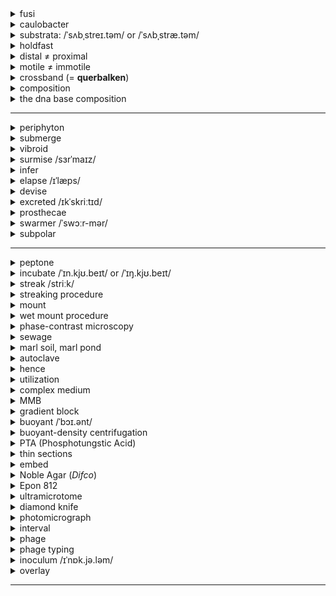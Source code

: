 <details>
  <summary>fusi</summary>
  <ul>
    <li>spindle</li>
  </ul>
</details>

<details>
  <summary>caulobacter</summary>
  <ul>
    <li>caulo: stalk, stem (<i>cauliflower</i> (<i>caulis</i>: stem))</li>
    <li>bacter: small rod, bacterium</li>
    <li>This bacterium is often used in microbiology and evolutionary studies due to its asymmetric cell division and adaptability to low-nutrient environments.</li>
  </ul>
</details>

<details>
  <summary>substrata: /ˈsʌbˌstreɪ.təm/ or /ˈsʌbˌstræ.təm/</summary>
  <ul>
    <li>sub: under</li>
    <li>strata: something spread out underneath</li>
    <li>In microbiology, substrata play a crucial role in the study of adhesion, biofilm formation, and bacterial colonization.</li>
    <li>Yes, substrata can refer to both a <b>substance</b> and a <b>layer</b>, depending on the context.</li>
  </ul>
</details>

<details>
  <summary>holdfast</summary>
  <ul>
    <li>firmly fixed grip</li>
    <li>In microbiology, a <b>holdfast</b> is a specialized adhesive structure (organelle-like part) found at the distal tip of the stalk or prostheca of bacteria like <i>Caulobacter</i> and <i>Prosthecobacter fusiformis</i>. It enables the bacteria to attach to various substrata, aiding in colonization and survival in nutrient-poor environments.</li>
    <li>To colonize solid substrates, bacteria often deploy dedicated adhesins that facilitate attachment to surfaces. <i>Caulobacter crescentus</i> initiates surface colonization by secreting a <b>carbohydrate-based adhesin</b> called the holdfast.</li>
  </ul>
</details>

<details>
  <summary>distal ≠ proximal</summary>
  <ul>
    <li>dis: apart</li>
    <li>stare: stand</li>
    <li>In the context of microbiology, the term <b>distal</b> refers to the part of a structure that is farthest from the main body or point of attachment. For example, in <i>Prosthecobacter fusiformis</i>, the <b>holdfast</b> is located at the <b>distal tip</b> of the prostheca.</li>
    <li>In contrast, <b>proximal</b> refers to a location closer to the point of origin or attachment.</li>
  </ul>
</details>

<details>
  <summary>motile ≠ immotile</summary>
  <ul>
    <li>movere: to move</li>
    <li>capable of movement</li>
    <li>In microbiology, motile organisms can propel themselves through liquid environments. For example, some species of <i>Caulobacter</i> produce <b>motile</b> daughter cells (called swarmers) that swim using a flagellum before they settle and form a stalk.</li>
  </ul>
</details>

<details>
  <summary>crossband (= <b>querbalken</b>)</summary>
  <ul>
    <li>cross: transverse</li>
    <li>band: strip</li>
    <li><b>Crossbands</b> are transverse structures or rings found within the stalks (prosthecae) of bacteria in the genus <i>Caulobacter</i> and <i>Asticcacaulis</i>. These bands provide structural reinforcement and are characteristic of certain genera.</li>
    <li>In contrast, <i>Prosthecobacter fusiformis</i> lacks these crossband structures, which helps distinguish it from other caulobacter-like bacteria.</li>
  </ul>
  <img src="https://github.com/user-attachments/assets/6a861a6b-c702-40e3-9f1d-a55c41560423" alt="Crossband Structure" width="500">
</details>

<details>
  <summary>composition</summary>
  <ul>
    <li>com: together</li>
    <li>ponere: to place</li>
  </ul>
</details>

<details>
  <summary>the dna base composition</summary>
  <ul>
    <li><b>G+C content</b>.</li>
  </ul>
</details>

---

<details>
  <summary>periphyton</summary>
  <ul>
    <li>peri: around</li>
    <li>phyton: plant</li>
    <li>Essentially means "plants that grow around or attached to surfaces."</li>
    <li>A complex mixture of algae, cyanobacteria, heterotrophic microbes, and detritus that is attached to submerged surfaces in most aquatic ecosystems. These communities play a critical role in the primary production and nutrient cycling of water bodies.</li>
  </ul>
</details>

<details>
  <summary>submerge</summary>
  <ul>
    <li>sub: under</li>
    <li>merge: to plunge, dip, sink</li>
    <li>In microbiology, <b>submerge</b> might refer to immersing bacterial cultures, substrates, or samples in liquid media for growth, testing, or observation.</li>
    <li><b>Persian:</b> غوطه‌ور کردن (Ghoṭe-var kardan)</li>
    <li><b>Turkish:</b> Daldırmak / Suya batırmak</li>
    <li><b>Norwegian:</b> Senke / Dykke ned</li>
    <li><b>German:</b> Untertauchen</li>
  </ul>
</details>

<details>
  <summary>vibroid</summary>
  <ul>
    <li>vibrio: to vibrate or quiver</li>
    <li>oid: resembling</li>
    <li>So it means it looks like a bacteria with a curved flagellum.</li>
    <li><b>Vibroid</b> is an adjective used to describe something that is curved or comma-shaped, often applied in microbiology to refer to bacteria that resemble the genus <i>Vibrio</i>. These bacteria are typically rod-shaped with a slight curve, resembling a comma.</li>
  </ul>
</details>

<details>
  <summary>surmise /sɜrˈmaɪz/</summary>
  <ul>
    <li>To infer or guess something without definite evidence.</li>
    <li><b>Persian:</b> حدس زده (Hads zadeh)</li>
    <li><b>Turkish:</b> Tahmin etti</li>
    <li><b>Norwegian:</b> Antatt</li>
    <li><b>German:</b> Vermutet</li>
  </ul>
</details>

<details>
  <summary>infer</summary>
  <ul>
    <li>To deduce or conclude information from evidence and reasoning rather than from explicit statements.</li>
    <li><b>Persian:</b> استنباط کردن (Estenbat kardan)</li>
    <li><b>Turkish:</b> Çıkarmak</li>
    <li><b>Norwegian:</b> Utlede</li>
    <li><b>German:</b> Folgern</li>
  </ul>
</details>

<details>
  <summary>elapse /ɪˈlæps/</summary>
  <ul>
    <li>To pass or slip by, typically referring to time.</li>
    <li><b>Persian:</b> سپری شدن (Separi shodan)</li>
    <li><b>Turkish:</b> Geçmek</li>
    <li><b>Norwegian:</b> Forløpe</li>
    <li><b>German:</b> Vergehen</li>
  </ul>
</details>

<details>
  <summary>devise</summary>
  <ul>
    <li>To plan, invent, or design something carefully or thoughtfully.</li>
    <li><b>Persian:</b> تدبیر کردن (Tadbir kardan) / ابداع کردن (Ebdah kardan)</li>
    <li><b>Turkish:</b> Tasarlamak</li>
    <li><b>Norwegian:</b> Utforme</li>
    <li><b>German:</b> Entwickeln</li>
  </ul>
</details>

<details>
  <summary>excreted /ɪkˈskriːtɪd/</summary>
  <ul>
    <li>(<b>excrete</b>) To eliminate or expel waste or unwanted substances from the body, typically through a biological process such as sweating, urination, or defecation.</li>
    <li><b>Persian:</b> دفع شده (Daf' shodeh)</li>
    <li><b>Turkish:</b> Salgılandı / Atıldı</li>
    <li><b>Norwegian:</b> Utskilt</li>
    <li><b>German:</b> Ausgeschieden</li>
  </ul>
</details>

<details>
  <summary>prosthecae</summary>
  <ul>
    <li>The <b>stalk</b> being described is likely a type of <b>prostheca</b>—a cellular extension found in certain bacteria. Prosthecae are distinct from structures formed by secretion or excretion in that they are <b>integral extensions of the cell membrane and cytoplasm</b>, rather than extracellular byproducts.</li>
    <li><b>Prosthecae</b> (plural of <b>prostheca</b>) are defined as cellular extensions or appendages produced by some prokaryotes, such as <i>Caulobacter</i> and other bacteria in the Alphaproteobacteria class. These structures are unique in that they are <b>integral outgrowths of the cell</b>, formed from the cytoplasm, cell membrane, and often the cell wall, rather than being secreted or excreted extracellular products.</li>
  </ul>
  <ol>
    <li><b>Structure:</b> Prosthecae are continuous with the <b>cell membrane</b> and cytoplasm, making them part of the cellular body.</li>
    <li><b>Function:</b>
      <ul>
        <li>They increase the surface area of the cell, aiding in nutrient absorption.</li>
        <li>They may play a role in attachment to surfaces or environmental interactions.</li>
        <li>In some species, they are involved in reproduction or maintaining buoyancy.</li>
      </ul>
    </li>
  </ol>
</details>

<details>
  <summary>swarmer /ˈswɔːr-mər/</summary>
  <ul>
    <li>Derived from the verb <b>swarm</b>, meaning to move in a large group or to move energetically or busily.</li>
    <li><b>Swarmer</b> is a noun used in microbiology to describe a specific type of <b>motile cell</b>, often seen in the life cycles of certain bacteria and protists. In the bacterial context, swarmers are motile cells with flagella that allow them to move actively, typically playing roles in colonization, dispersal, or reproduction.</li>
  </ul>
</details>

<details>
  <summary>subpolar</summary>
  <ul>
    <li>sub: under</li>
    <li>polar: relating to the poles</li>
    <li><b>Subpolar flagella</b> are located close to, but not at, the absolute poles of a bacterium. Instead of being at the extreme tip of the cell, they are slightly off-center from the poles.</li>
    <li>Subpolar flagella provide different swimming dynamics compared to strictly polar flagella, potentially allowing the bacterium to maneuver more effectively in its environment.</li>
  </ul>
</details>

---

<details>
  <summary>peptone</summary>
  <ul>
    <li>Peptone refers to a mixture of water-soluble protein fragments, primarily polypeptides and amino acids, obtained by partial hydrolysis of proteins, typically used as a nutrient source in microbiological culture media.</li>
  </ul>
</details>

<details>
  <summary>incubate /ˈɪn.kjʊ.beɪt/ or /ˈɪŋ.kjʊ.beɪt/</summary>
  <ul>
    <li>The word "incubate" comes from the Latin <b>incubare</b>, meaning "to lie upon" or "to brood over," from <i>in-</i> (on, upon) + <i>cubare</i> (to lie down). It was first used in English in the mid-17th century, primarily in the context of birds sitting on eggs.</li>
  </ul>
  <b>Meaning:</b>
  <ol>
    <li>To keep something (e.g., eggs, cells, or microorganisms) in conditions suitable for hatching, growth, or development.</li>
    <li>To develop or foster an idea or plan gradually, often in secrecy or with care.</li>
  </ol>
</details>

<details>
  <summary>streak /striːk/</summary>
  <ul>
    <li><b>Persian:</b>
      <ul>
        <li><b>(Noun):</b> خط (<i>khat</i>), رگه (<i>rageh</i>)</li>
        <li><b>(Verb):</b> خط انداختن (<i>khat andâkhtan</i>), رگه‌دار کردن (<i>ragehdâr kardan</i>)</li>
      </ul>
    </li>
    <li><b>Turkish:</b>
      <ul>
        <li><b>(Noun):</b> çizgi, iz</li>
        <li><b>(Verb):</b> iz bırakmak, çizgi çizmek</li>
      </ul>
    </li>
    <li><b>Norwegian:</b>
      <ul>
        <li><b>(Noun):</b> strek, stripe</li>
        <li><b>(Verb):</b> streke, lage striper</li>
      </ul>
    </li>
    <li><b>German:</b>
      <ul>
        <li><b>(Noun):</b> Streifen, Strähne</li>
        <li><b>(Verb):</b> streifen, durchziehen</li>
      </ul>
    </li>
  </ul>
</details>

<details>
  <summary>streaking procedure</summary>
  <ul>
    <li>Streaking is a microbiological technique used to isolate and separate individual microbial cells from a mixture. It involves spreading a small amount of a microbial sample across the surface of a solid growth medium (agar plate) in a systematic manner. This allows individual cells to grow into distinct, isolated colonies.</li>
  </ul>
  <img src="https://github.com/user-attachments/assets/6cba7b47-74c1-446e-a58f-4286383e9d8" alt="Streaking Procedure" width="500">
</details>

<details>
  <summary>mount</summary>
  <ul>
    <li>Derived from Old English <b>munt</b>, from Latin <b>mons</b> (mountain, hill). The verb form developed in Middle English, influenced by Old French <b>monter</b>, meaning "to climb" or "to ascend," derived from Latin <b>montare</b> (to climb a mountain).</li>
  </ul>
  
  <b>Meanings:</b>
  <ol>
    <li><b>Verb:</b>
      <ul>
        <li><b>To climb or ascend:</b><br>
          Example: "She mounted the stairs quickly."
        </li>
        <li><b>To place or fix something in position:</b><br>
          Example: "The picture was mounted on the wall."
        </li>
        <li><b>To organize or initiate:</b><br>
          Example: "They mounted an expedition to explore the area."
        </li>
        <li><b>To increase or rise:</b><br>
          Example: "Costs continue to mount."
        </li>
      </ul>
    </li>
    <li><b>Noun:</b>
      <ul>
        <li><b>A hill or mountain:</b><br>
          Example: "Mount Everest is the tallest mountain in the world."
        </li>
        <li><b>A support or frame for holding something in place:</b><br>
          Example: "The gem was placed in a silver mount."
        </li>
        <li><b>A horse or animal for riding:</b><br>
          Example: "He saddled his mount before the journey."
        </li>
      </ul>
    </li>
  </ol>
</details>

<details>
  <summary>wet mount procedure</summary>
  <ul>
    <li>A wet mount involves placing a drop of liquid (e.g., water or broth) containing microorganisms onto a glass slide, covered with a cover slip. This keeps the organisms alive and in a natural state for observation.</li>
    <li>Procedure: 
      <br>Place a drop of water → Pick a small portion of the colony with a sterile loop → Mix with water → Cover with cover slip → Examine under a microscope.</li>
  </ul>
</details>

<details>
  <summary>phase-contrast microscopy</summary>
  <ul>
    <li>Enhances the contrast of transparent and colorless samples without the need for staining, making it easier to observe live organisms.</li>
  </ul>
</details>

<details>
  <summary>sewage</summary>
  <ul>
    <li><b>Persian:</b> فاضلاب (<i>fâzelâb</i>)</li>
    <li><b>Turkish:</b> kanalizasyon</li>
    <li><b>Norwegian:</b> kloakk</li>
    <li><b>German:</b> Abwasser</li>
  </ul>
</details>

<details>
  <summary>marl soil, marl pond</summary>
  <ul>
    <li>A type of soil or sediment that is a mixture of clay and calcium carbonate, often used as a fertilizer to improve agricultural land.</li>
  </ul>
  <img src="https://github.com/user-attachments/assets/2045ffd3-8a9c-4e0f-839e-c9baf2982460" alt="Streaking Procedure" width="500">
</details>

<details>
  <summary>autoclave</summary>
  <ul>
    <li>High-pressure steam sterilization (typically at 121°C for 15-20 minutes).</li>
    <li>Used for heat-stable substances (e.g., agar, peptone).</li>
  </ul>
</details>

<details>
  <summary>hence</summary>
  <ul>
    <li><b>Persian:</b>
      <ul>
        <li>بنابراین (<i>banábarin</i>)</li>
        <li>از این رو (<i>az in roo</i>)</li>
      </ul>
    </li>
    <li><b>Turkish:</b>
      <ul>
        <li>bu yüzden, dolayısıyla</li>
      </ul>
    </li>
    <li><b>Norwegian:</b>
      <ul>
        <li>derfor, følgelig</li>
      </ul>
    </li>
    <li><b>German:</b>
      <ul>
        <li>daher, somit</li>
      </ul>
    </li>
  </ul>
</details>

<details>
  <summary>utilization</summary>
  <ul>
    <li><b>Persian:</b> استفاده (<i>estefâde</i>), بهره‌برداری (<i>bahrebardâri</i>)</li>
    <li><b>Turkish:</b> kullanım, yararlanma</li>
    <li><b>Norwegian:</b> utnyttelse, bruk</li>
    <li><b>German:</b> Nutzung, Verwertung</li>
  </ul>
</details>

<details>
  <summary>complex medium</summary>
  <ul>
    <li>In microbiology, a <b>complex medium</b> is a type of growth medium used to cultivate microorganisms. It contains a mix of nutrients derived from partially digested organic material, such as extracts from plants, yeast, or animals. Unlike defined media, the exact chemical composition of a complex medium is not precisely known.</li>
    <li><b>Nutrient-Rich:</b> Contains abundant nutrients to support the growth of a wide variety of microorganisms.</li>
    <li><b>Components:</b> Often includes:
      <ul>
        <li>Peptone (protein hydrolysate)</li>
        <li>Yeast extract</li>
        <li>Beef extract</li>
        <li>Agar (if solid medium)</li>
      </ul>
    </li>
    <li><b>Variable Composition:</b> The exact proportions of its components can vary depending on the source of the extracts.</li>
  </ul>
</details>

<details>
  <summary>MMB</summary>
  <ul>
    <li>Minimal Medium Broth</li>
    <li><b>Minimal Medium Broth:</b> A type of growth medium in microbiology containing only the essential nutrients required for the growth of microorganisms, typically used for studying metabolic pathways.</li>
  </ul>
</details>

<details>
  <summary>gradient block</summary>
  <ul>
    <li><b>Gradient:</b> A gradual change or variation in magnitude, position, or condition over a particular distance or range. (شیب)</li>
    <li><b>A gradient block</b> is a device or method used to expose microorganisms to a range of temperatures simultaneously.</li>
    <li>This setup allows researchers to test growth conditions efficiently over a continuous temperature spectrum.</li>
    <li><b>Purpose of the Experiment:</b>
      <ul>
        <li>To identify the <b>minimum, optimum,</b> and <b>maximum temperatures</b> for the growth of the tested organism.</li>
      </ul>
    </li>
    <li>This information helps classify the organism as:
      <ul>
        <li><b>Psychrophilic</b> (grows at low temperatures)</li>
        <li><b>Mesophilic</b> (grows at moderate temperatures)</li>
        <li><b>Thermophilic</b> (grows at high temperatures)</li>
      </ul>
    </li>
  </ul>
</details>

<details>
  <summary>buoyant /ˈbɔɪ.ənt/</summary>
  <ul>
    <li>Able to float or rise in a fluid (liquid or gas) due to lower density or an upward force.</li>
  </ul>
</details>

<details>
  <summary>buoyant-density centrifugation</summary>
  <ul>
    <li>Buoyant density centrifugation is a laboratory technique used to separate molecules, organelles, or cells based on their density. It involves spinning a sample in a centrifuge with a density gradient medium, such as cesium chloride (<b>CsCl</b>) or sucrose, until components settle at their characteristic buoyant density.</li>
  </ul>
</details>

<details>
  <summary>PTA (Phosphotungstic Acid)</summary>
  <ul>
    <li>A chemical compound often used as a staining agent in electron microscopy or for protein precipitation. (<b>W:</b> tungsten)</li>
  </ul>
  <img src="[your-image-url.jpg](https://github.com/user-attachments/assets/feda1a62-4e61-46f1-84b8-bcc19057ee21" alt="Phosphotungstic Acid Structure" width="500">
</details>

<details>
  <summary>thin sections</summary>
  <ul>
    <li>Thin sections are ultra-thin slices of biological material (e.g., cells or tissues) prepared for <b>electron microscopy</b> or <b>light microscopy</b>.</li>
  </ul>
</details>

<details>
  <summary>embed</summary>
  <ul>
    <li><b>Persian:</b>
      <ul>
        <li>فروبردن (<i>foroo bordan</i>), جای‌گذاری کردن (<i>jâygâzâri kardan</i>)</li>
      </ul>
    </li>
    <li><b>Turkish:</b>
      <ul>
        <li>gömnek, yerleştirmek</li>
      </ul>
    </li>
    <li><b>Norwegian:</b>
      <ul>
        <li>integrere, innfelle</li>
      </ul>
    </li>
    <li><b>German:</b>
      <ul>
        <li>einbetten, einfügen</li>
      </ul>
    </li>
  </ul>
</details>

<details>
  <summary>Noble Agar (<i>Difco</i>)</summary>
  <ul>
    <li><b>Noble Agar</b> is a high-purity agar product manufactured by <b>Difco Laboratories</b>, often used in microbiology, molecular biology, and biochemistry applications. It is specifically refined for purposes where minimal impurities and inhibitory substances are required.</li>
  </ul>
</details>

<details>
  <summary>Epon 812</summary>
  <ul>
    <li><b>Epon 812</b> is a type of <b>epoxy resin</b> commonly used as an embedding medium in electron microscopy. Its high mechanical stability, transparency, and compatibility with biological samples make it ideal for preparing ultra-thin sections for high-resolution imaging.</li>
  </ul>
</details>

<details>
  <summary>ultramicrotome</summary>
  <ul>
    <li>ultra: beyond</li>
    <li>micro: small</li>
    <li>-tome:</li>
    <li>cutting, slice</li>
    <li>An instrument for cutting extremely small or thin slices.</li>
  </ul>
  <p>An <b>ultramicrotome</b> is a precision instrument used to cut extremely thin sections of samples for analysis under a <b>transmission electron microscope (TEM)</b> or a <b>light microscope</b>. It is commonly used in fields like cell biology, materials science, and histology.</p>
</details>

<details>
  <summary>diamond knife</summary>
  <ul>
    <li>A <b>diamond knife</b> is a precision cutting tool used in applications requiring extremely thin and accurate sections. It is primarily employed in <b>electron microscopy</b>, <b>ultramicrotomy</b>, and <b>eye surgery</b> due to its durability, sharpness, and ability to create ultra-thin slices.</li>
  </ul>
</details>

<details>
  <summary>photomicrograph</summary>
  <ul>
    <li>A <b>photomicrograph</b> is a photograph taken through a microscope to capture detailed images of a specimen or microscopic structures. It is commonly used in scientific research, medicine, and education to document and analyze minute details not visible to the naked eye.</li>
    <li>Components:
      <ul>
        <li>photo: light</li>
        <li>micro: small</li>
        <li>graph: to record, to write</li>
      </ul>
    </li>
  </ul>
</details>

<details>
  <summary>interval</summary>
  <ul>
    <li>A space or period between two points, events, or objects.</li>
    <li>Components:
      <ul>
        <li>inter: between</li>
        <li>vallum: wall (space between two walls)</li>
      </ul>
    </li>
    <li><b>Persian:</b>
      <ul>
        <li>فاصله (<i>fâseleh</i>), بازه (<i>bâzeh</i>)</li>
      </ul>
    </li>
    <li><b>Turkish:</b>
      <ul>
        <li>aralık, süre</li>
      </ul>
    </li>
    <li><b>Norwegian:</b>
      <ul>
        <li>intervall, pause</li>
      </ul>
    </li>
    <li><b>German:</b>
      <ul>
        <li>Intervall, Pause</li>
      </ul>
    </li>
  </ul>
</details>

<details>
  <summary>phage</summary>
  <ul>
    <li>Derived from the Greek word <b>φαγεῖν (phagein)</b>, meaning "to eat" or "to devour." The term was coined in the early 20th century as part of the word <b>bacteriophage</b>, meaning "bacteria eater."</li>
  </ul>
</details>

<details>
  <summary>phage typing</summary>
  <ul>
    <li><b>Phage typing</b> is a method used to classify bacteria based on their susceptibility to infection by specific <b>bacteriophages</b> (phages). It is a highly specific technique often used in microbiology to identify bacterial strains or types within a species.</li>
  </ul>
</details>

<details>
  <summary>inoculum /ɪˈnɒk.jə.ləm/</summary>
  <ul>
    <li>The inoculum is the microbial sample (e.g., bacteria or yeast) transferred into a growth medium to start a culture.</li>
    <li>Refers specifically to the material <b>intentionally introduced</b> into a culture medium, host, or environment to initiate growth or reaction.</li>
    <li>Emphasis is on its <b>functional purpose</b> (to start a process, such as microbial growth or fermentation).</li>
    <li><b>Example:</b>
      <ul>
        <li>"The inoculum of <i>E. coli</i> was added to the broth."</li>
      </ul>
    </li>
    <li><b>Persian:</b> مایه تلقیح (<i>mâyeh talqîh</i>)</li>
    <li><b>Turkish:</b> inokulum</li>
    <li><b>Norwegian:</b> inokulum</li>
    <li><b>German:</b> Inokulum</li>
  </ul>
</details>

<details>
  <summary>overlay</summary>
  <ul>
    <li><b>Persian:</b>
      <ul>
        <li>روکش (<i>rokesh</i>), پوشش (<i>pooshesh</i>)</li>
      </ul>
    </li>
    <li><b>Turkish:</b>
      <ul>
        <li>kaplama, örtü</li>
      </ul>
    </li>
    <li><b>Norwegian:</b>
      <ul>
        <li>overlegg, overflatebelegg</li>
      </ul>
    </li>
    <li><b>German:</b>
      <ul>
        <li>Überzug, Überlagerung</li>
      </ul>
    </li>
  </ul>
</details>

---


